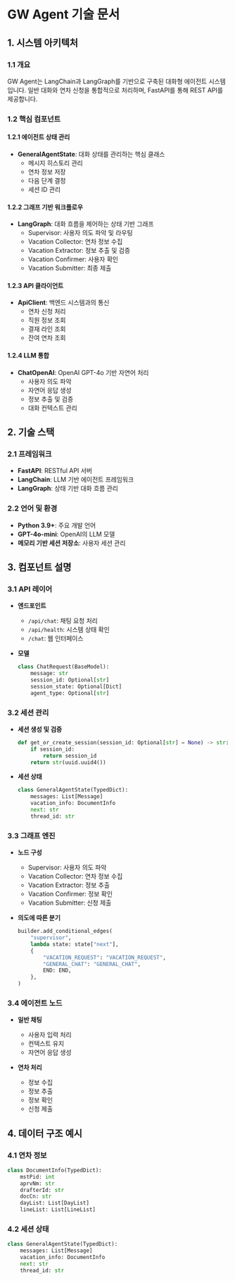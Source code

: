 # GW Agent 기술 문서

## 1. 시스템 아키텍처

### 1.1 개요
GW Agent는 LangChain과 LangGraph를 기반으로 구축된 대화형 에이전트 시스템입니다. 일반 대화와 연차 신청을 통합적으로 처리하며, FastAPI를 통해 REST API를 제공합니다.

### 1.2 핵심 컴포넌트

#### 1.2.1 에이전트 상태 관리
- **GeneralAgentState**: 대화 상태를 관리하는 핵심 클래스
  - 메시지 히스토리 관리
  - 연차 정보 저장
  - 다음 단계 결정
  - 세션 ID 관리

#### 1.2.2 그래프 기반 워크플로우
- **LangGraph**: 대화 흐름을 제어하는 상태 기반 그래프
  - Supervisor: 사용자 의도 파악 및 라우팅
  - Vacation Collector: 연차 정보 수집
  - Vacation Extractor: 정보 추출 및 검증
  - Vacation Confirmer: 사용자 확인
  - Vacation Submitter: 최종 제출

#### 1.2.3 API 클라이언트
- **ApiClient**: 백엔드 시스템과의 통신
  - 연차 신청 처리
  - 직원 정보 조회
  - 결재 라인 조회
  - 잔여 연차 조회

#### 1.2.4 LLM 통합
- **ChatOpenAI**: OpenAI GPT-4o 기반 자연어 처리
  - 사용자 의도 파악
  - 자연어 응답 생성
  - 정보 추출 및 검증
  - 대화 컨텍스트 관리

## 2. 기술 스택

### 2.1 프레임워크
- **FastAPI**: RESTful API 서버
- **LangChain**: LLM 기반 에이전트 프레임워크
- **LangGraph**: 상태 기반 대화 흐름 관리

### 2.2 언어 및 환경
- **Python 3.9+**: 주요 개발 언어
- **GPT-4o-mini**: OpenAI의 LLM 모델
- **메모리 기반 세션 저장소**: 사용자 세션 관리

## 3. 컴포넌트 설명

### 3.1 API 레이어
- **엔드포인트**
  - `/api/chat`: 채팅 요청 처리
  - `/api/health`: 시스템 상태 확인
  - `/chat`: 웹 인터페이스

- **모델**
  ```python
  class ChatRequest(BaseModel):
      message: str
      session_id: Optional[str]
      session_state: Optional[Dict]
      agent_type: Optional[str]
  ```

### 3.2 세션 관리
- **세션 생성 및 검증**
  ```python
  def get_or_create_session(session_id: Optional[str] = None) -> str:
      if session_id:
          return session_id
      return str(uuid.uuid4())
  ```

- **세션 상태**
  ```python
  class GeneralAgentState(TypedDict):
      messages: List[Message]
      vacation_info: DocumentInfo
      next: str
      thread_id: str
  ```

### 3.3 그래프 엔진
- **노드 구성**
  - Supervisor: 사용자 의도 파악
  - Vacation Collector: 연차 정보 수집
  - Vacation Extractor: 정보 추출
  - Vacation Confirmer: 정보 확인
  - Vacation Submitter: 신청 제출

- **의도에 따른 분기**
  ```python
  builder.add_conditional_edges(
      "supervisor",
      lambda state: state["next"],
      {
          "VACATION_REQUEST": "VACATION_REQUEST",
          "GENERAL_CHAT": "GENERAL_CHAT",
          END: END,
      },
  )
  ```

### 3.4 에이전트 노드
- **일반 채팅**
  - 사용자 입력 처리
  - 컨텍스트 유지
  - 자연어 응답 생성

- **연차 처리**
  - 정보 수집
  - 정보 추출
  - 정보 확인
  - 신청 제출

## 4. 데이터 구조 예시

### 4.1 연차 정보
```python
class DocumentInfo(TypedDict):
    mstPid: int
    aprvNm: str
    drafterId: str
    docCn: str
    dayList: List[DayList]
    lineList: List[LineList]
```

### 4.2 세션 상태
```python
class GeneralAgentState(TypedDict):
    messages: List[Message]
    vacation_info: DocumentInfo
    next: str
    thread_id: str
```
